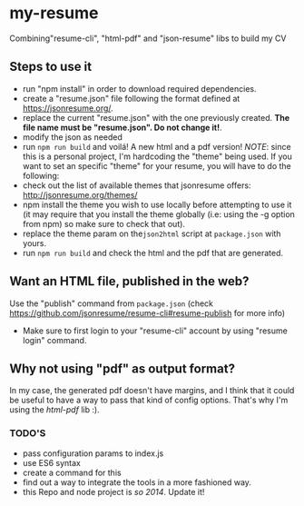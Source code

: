 # my-resume

Combining"resume-cli", "html-pdf" and "json-resume" libs to build my CV

Steps to use it
---------
* run "npm install" in order to download required dependencies.
* create a "resume.json" file following the format defined at https://jsonresume.org/.
* replace the current "resume.json" with the one previously created. **The file name must be "resume.json". Do not change it!**.
* modify the json as needed
* run `npm run build` and voilá! A new html and a pdf version!
*NOTE*: since this is a personal project, I'm hardcoding the "theme" being used. 
If you want to set an specific "theme" for your resume, you will have to do the following:
* check out the list of available themes that jsonresume offers: http://jsonresume.org/themes/
* npm install the theme you wish to use locally before attempting to use it (it may require that you install the theme globally (i.e: using the -g option from npm) so make sure to check that out).
* replace the theme param on the`json2html` script at `package.json` with yours.
* run `npm run build` and check the html and the pdf that are generated.

Want an HTML file, published in the web?
-------
Use the "publish" command from `package.json` (check https://github.com/jsonresume/resume-cli#resume-publish for more info) 
* Make sure to first login to your "resume-cli" account by using "resume login" command.

Why not using "pdf" as output format?
-------
In my case, the generated pdf doesn't have margins, and I think that it could be useful to have a way to pass that kind of config options. That's why I'm using the *html-pdf* lib :).



### TODO'S
* pass configuration params to index.js
* use ES6 syntax
* create a command for this
* find out a way to integrate the tools in a more fashioned way.
* this Repo and node project is *so 2014*. Update it!
